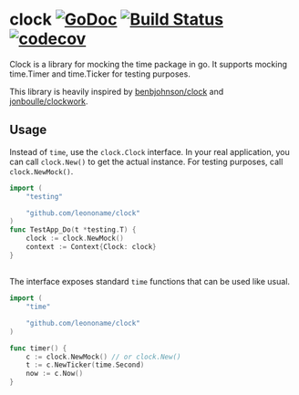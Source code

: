 # clock  [![GoDoc](https://godoc.org/github.com/leononame/clock?status.svg)](https://godoc.org/github.com/leononame/clock) [![Build Status](https://cloud.drone.io/api/badges/leononame/clock/status.svg)](https://cloud.drone.io/leononame/clock) [![codecov](https://codecov.io/gh/leononame/clock/branch/master/graph/badge.svg)](https://codecov.io/gh/leononame/clock)

Clock is a library for mocking the time package in go. It supports mocking time.Timer and time.Ticker for testing purposes.

This library is heavily inspired by [benbjohnson/clock](https://github.com/benbjohnson/clock) and [jonboulle/clockwork](https://github.com/jonboulle/clockwork).

## Usage

Instead of `time`, use the `clock.Clock` interface. In your real application, you can call `clock.New()` to get the actual instance. For testing purposes, call `clock.NewMock()`.

```go
import (
	"testing"

	"github.com/leononame/clock"
)
func TestApp_Do(t *testing.T) {
    clock := clock.NewMock()
    context := Context{Clock: clock}
}
```

## 

The interface exposes standard `time` functions that can be used like usual. 

```go
import (
    "time"

    "github.com/leononame/clock"
)

func timer() {
    c := clock.NewMock() // or clock.New()
    t := c.NewTicker(time.Second)
    now := c.Now()
}
```